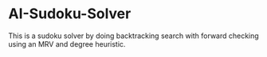 # AI-Sudoku-Solver
This is a sudoku solver by doing backtracking search with forward checking using an MRV and degree heuristic.
